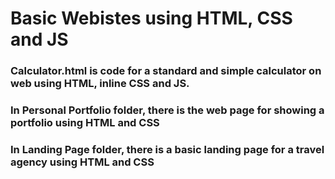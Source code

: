 # Basic Webistes using HTML, CSS and JS

### Calculator.html is code for a standard and simple calculator on web using HTML, inline CSS and JS.

### In Personal Portfolio folder, there is the web page for showing a portfolio using HTML and CSS

### In Landing Page folder, there is a basic landing page for a travel agency using HTML and CSS
